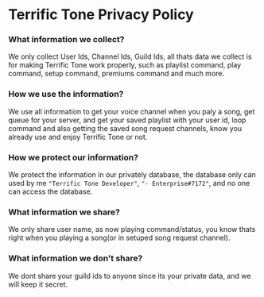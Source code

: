 # Terrific Tone Privacy Policy

### What information we collect?
We only collect User Ids, Channel Ids, Guild Ids, all thats data we collect is for making Terrific Tone work properly, such as playlist command, play command, setup command, premiums command and much more.

### How we use the information?
We use all information to get your voice channel when you paly a song, get queue for your server, and get your saved playlist with your user id, loop command and also getting the saved song request channels, know you already use and enjoy Terrific Tone or not.

### How we protect our information?
We protect the information in our privately database, the database only can used by me `"Terrific Tone Developer"`, `"- Enterprise#7172"`, and no one can access the database.

### What information we share?
We only share user name, as now playing command/status, you know thats right when you playing a song(or in setuped song request channel).

### What information we don't share?
We dont share your guild ids to anyone since its your private data, and we will keep it secret.
